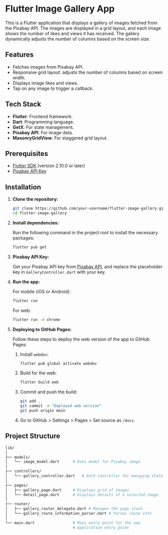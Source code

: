 # Flutter Image Gallery App

This is a Flutter application that displays a gallery of images fetched from the Pixabay API. The images are displayed in a grid layout, and each image shows the number of likes and views it has received. The gallery dynamically adjusts the number of columns based on the screen size.

## Features
- Fetches images from Pixabay API.
- Responsive grid layout: adjusts the number of columns based on screen width.
- Displays image likes and views.
- Tap on any image to trigger a callback.

## Tech Stack
- **Flutter**: Frontend framework.
- **Dart**: Programming language.
- **GetX**: For state management.
- **Pixabay API**: For image data.
- **MasonryGridView**: For staggered grid layout.

## Prerequisites
- [Flutter SDK](https://docs.flutter.dev/get-started/install) (version 2.10.0 or later)
- [Pixabay API Key](https://pixabay.com/api/docs/)

## Installation

1. **Clone the repository:**

    ```bash
    git clone https://github.com/your-username/flutter-image-gallery.git
    cd flutter-image-gallery
    ```

2. **Install dependencies:**

   Run the following command in the project root to install the necessary packages:

    ```bash
    flutter pub get
    ```

3. **Pixabay API Key:**

   Get your Pixabay API key from [Pixabay API](https://pixabay.com/api/docs/), and replace the placeholder key in `GalleryController.dart` with your key.

4. **Run the app:**

   For mobile (iOS or Android):

    ```bash
    flutter run
    ```

   For web:

    ```bash
    flutter run -d chrome
    ```

5. **Deploying to GitHub Pages:**

   Follow these steps to deploy the web version of the app to GitHub Pages:

    1. Install `webdev`:
        ```bash
        flutter pub global activate webdev
        ```

    2. Build for the web:
        ```bash
        flutter build web
        ```

    3. Commit and push the build:
        ```bash
        git add .
        git commit -m "Deployed web version"
        git push origin main
        ```

    4. Go to GitHub > Settings > Pages > Set source as `/docs`.

## Project Structure

```bash
lib/
│
├── models/
│   └── image_model.dart      # Data model for Pixabay image
│
├── controllers/
│   └── gallery_controller.dart   # GetX controller for managing state and API calls
│
├── pages/
│   ├── gallery_page.dart     # Displays grid of images
│   └── detail_page.dart      # Displays details of a selected image
│
├── router/
│   ├── gallery_router_delegate.dart # Manages the page stack
│   └── gallery_route_information_parser.dart # Parses route info
│
└── main.dart                 # Main entry point for the app
                              # Application entry point
